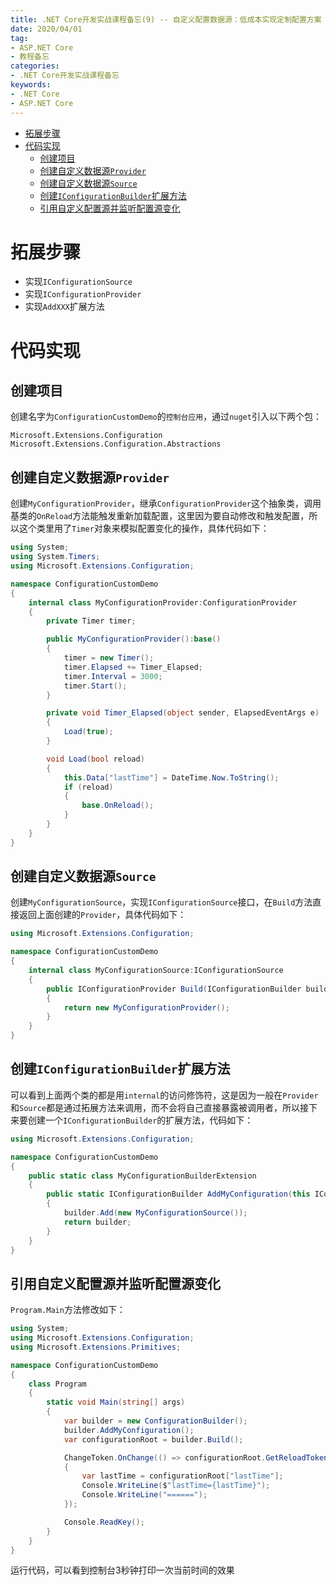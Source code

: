 ```yaml
---
title: .NET Core开发实战课程备忘(9) -- 自定义配置数据源：低成本实现定制配置方案
date: 2020/04/01
tag:
- ASP.NET Core
- 教程备忘
categories:
- .NET Core开发实战课程备忘
keywords:
- .NET Core
- ASP.NET Core
---
```


- [拓展步骤](#%e6%8b%93%e5%b1%95%e6%ad%a5%e9%aa%a4)
- [代码实现](#%e4%bb%a3%e7%a0%81%e5%ae%9e%e7%8e%b0)
  - [创建项目](#%e5%88%9b%e5%bb%ba%e9%a1%b9%e7%9b%ae)
  - [创建自定义数据源`Provider`](#%e5%88%9b%e5%bb%ba%e8%87%aa%e5%ae%9a%e4%b9%89%e6%95%b0%e6%8d%ae%e6%ba%90provider)
  - [创建自定义数据源`Source`](#%e5%88%9b%e5%bb%ba%e8%87%aa%e5%ae%9a%e4%b9%89%e6%95%b0%e6%8d%ae%e6%ba%90source)
  - [创建`IConfigurationBuilder`扩展方法](#%e5%88%9b%e5%bb%baiconfigurationbuilder%e6%89%a9%e5%b1%95%e6%96%b9%e6%b3%95)
  - [引用自定义配置源并监听配置源变化](#%e5%bc%95%e7%94%a8%e8%87%aa%e5%ae%9a%e4%b9%89%e9%85%8d%e7%bd%ae%e6%ba%90%e5%b9%b6%e7%9b%91%e5%90%ac%e9%85%8d%e7%bd%ae%e6%ba%90%e5%8f%98%e5%8c%96)

# 拓展步骤
* 实现`IConfigurationSource`
* 实现`IConfigurationProvider`
* 实现`AddXXX`扩展方法

# 代码实现
## 创建项目
创建名字为`ConfigurationCustomDemo`的`控制台应用`，通过`nuget`引入以下两个包：
```
Microsoft.Extensions.Configuration
Microsoft.Extensions.Configuration.Abstractions
```
## 创建自定义数据源`Provider`
创建`MyConfigurationProvider`，继承`ConfigurationProvider`这个抽象类，调用基类的`OnReload`方法能触发重新加载配置，这里因为要自动修改和触发配置，所以这个类里用了`Timer`对象来模拟配置变化的操作，具体代码如下：
``` csharp
using System;
using System.Timers;
using Microsoft.Extensions.Configuration;

namespace ConfigurationCustomDemo
{
    internal class MyConfigurationProvider:ConfigurationProvider
    {
        private Timer timer;

        public MyConfigurationProvider():base()
        {
            timer = new Timer();
            timer.Elapsed += Timer_Elapsed;
            timer.Interval = 3000;
            timer.Start();
        }

        private void Timer_Elapsed(object sender, ElapsedEventArgs e)
        {
            Load(true);
        }

        void Load(bool reload)
        {
            this.Data["lastTime"] = DateTime.Now.ToString();
            if (reload)
            {
                base.OnReload();
            }
        }
    }
}
```
## 创建自定义数据源`Source`
创建`MyConfigurationSource`，实现`IConfigurationSource`接口，在`Build`方法直接返回上面创建的`Provider`，具体代码如下：
``` csharp
using Microsoft.Extensions.Configuration;

namespace ConfigurationCustomDemo
{
    internal class MyConfigurationSource:IConfigurationSource
    {
        public IConfigurationProvider Build(IConfigurationBuilder builder)
        {
            return new MyConfigurationProvider();
        }
    }
}
```
## 创建`IConfigurationBuilder`扩展方法
可以看到上面两个类的都是用`internal`的访问修饰符，这是因为一般在`Provider`和`Source`都是通过拓展方法来调用，而不会将自己直接暴露被调用者，所以接下来要创建一个`IConfigurationBuilder`的扩展方法，代码如下：
``` csharp
using Microsoft.Extensions.Configuration;

namespace ConfigurationCustomDemo
{
    public static class MyConfigurationBuilderExtension
    {
        public static IConfigurationBuilder AddMyConfiguration(this IConfigurationBuilder builder)
        {
            builder.Add(new MyConfigurationSource());
            return builder;
        }
    }
}
```

## 引用自定义配置源并监听配置源变化
`Program.Main`方法修改如下：
``` csharp
using System;
using Microsoft.Extensions.Configuration;
using Microsoft.Extensions.Primitives;

namespace ConfigurationCustomDemo
{
    class Program
    {
        static void Main(string[] args)
        {
            var builder = new ConfigurationBuilder();
            builder.AddMyConfiguration();
            var configurationRoot = builder.Build();

            ChangeToken.OnChange(() => configurationRoot.GetReloadToken(), () =>
            {
                var lastTime = configurationRoot["lastTime"];
                Console.WriteLine($"lastTime={lastTime}");
                Console.WriteLine("======");
            });

            Console.ReadKey();
        }
    }
}
```
运行代码，可以看到控制台3秒钟打印一次当前时间的效果